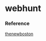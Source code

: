 # webhunt

### Reference
[thenewboston](https://www.youtube.com/playlist?list=PL6gx4Cwl9DGA8Vys-f48mAH9OKSUyav0q)